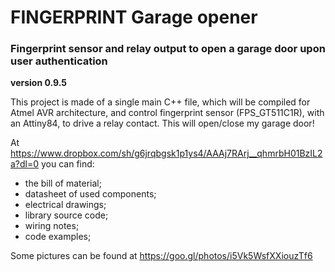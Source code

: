 # FINGERPRINT Garage opener 
### Fingerprint sensor and relay output to open a garage door upon user authentication  
**version 0.9.5**


This project is made of a single main C++ file, which will be compiled for Atmel AVR 
architecture, and control fingerprint sensor (FPS_GT511C1R), with an Attiny84, to drive 
a relay contact. This will open/close my garage door!

At https://www.dropbox.com/sh/g6jrqbgsk1p1ys4/AAAj7RArj__qhmrbH01BzIL2a?dl=0 you can find:

* the bill of material;
* datasheet of used components;
* electrical drawings;
* library source code;
* wiring notes;
* code examples;

Some pictures can be found at https://goo.gl/photos/i5Vk5WsfXXiouzTf6
